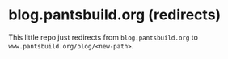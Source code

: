 # blog.pantsbuild.org (redirects)

This little repo just redirects from `blog.pantsbuild.org` to `www.pantsbuild.org/blog/<new-path>`.

